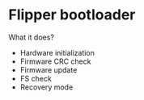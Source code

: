 # Flipper bootloader

What it does?

- Hardware initialization
- Firmware CRC check
- Firmware update
- FS check
- Recovery mode

